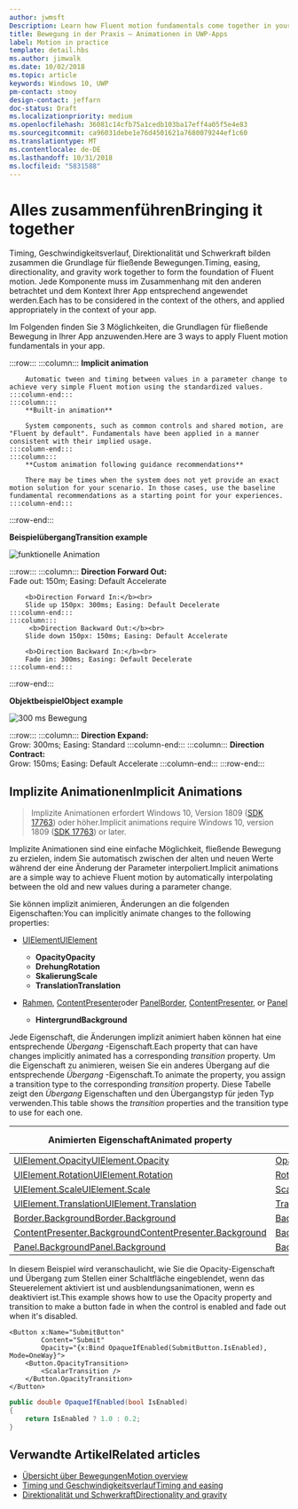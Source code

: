 ```yaml
---
author: jwmsft
Description: Learn how Fluent motion fundamentals come together in your app.
title: Bewegung in der Praxis – Animationen in UWP-Apps
label: Motion in practice
template: detail.hbs
ms.author: jimwalk
ms.date: 10/02/2018
ms.topic: article
keywords: Windows 10, UWP
pm-contact: stmoy
design-contact: jeffarn
doc-status: Draft
ms.localizationpriority: medium
ms.openlocfilehash: 36081c14cfb75a1cedb103ba17eff4a05f5e4e83
ms.sourcegitcommit: ca96031debe1e76d4501621a7680079244ef1c60
ms.translationtype: MT
ms.contentlocale: de-DE
ms.lasthandoff: 10/31/2018
ms.locfileid: "5831588"
---
```

# <a name="bringing-it-together"></a><span data-ttu-id="5bb89-103">Alles zusammenführen</span><span class="sxs-lookup"><span data-stu-id="5bb89-103">Bringing it together</span></span>

<span data-ttu-id="5bb89-104">Timing, Geschwindigkeitsverlauf, Direktionalität und Schwerkraft bilden zusammen die Grundlage für fließende Bewegungen.</span><span class="sxs-lookup"><span data-stu-id="5bb89-104">Timing, easing, directionality, and gravity work together to form the foundation of Fluent motion.</span></span> <span data-ttu-id="5bb89-105">Jede Komponente muss im Zusammenhang mit den anderen betrachtet und dem Kontext Ihrer App entsprechend angewendet werden.</span><span class="sxs-lookup"><span data-stu-id="5bb89-105">Each has to be considered in the context of the others, and applied appropriately in the context of your app.</span></span>

<span data-ttu-id="5bb89-106">Im Folgenden finden Sie 3 Möglichkeiten, die Grundlagen für fließende Bewegung in Ihrer App anzuwenden.</span><span class="sxs-lookup"><span data-stu-id="5bb89-106">Here are 3 ways to apply Fluent motion fundamentals in your app.</span></span>

:::row:::
    :::column:::
        **Implicit animation**

        Automatic tween and timing between values in a parameter change to achieve very simple Fluent motion using the standardized values.
    :::column-end:::
    :::column:::
        **Built-in animation**

        System components, such as common controls and shared motion, are "Fluent by default". Fundamentals have been applied in a manner consistent with their implied usage.
    :::column-end:::
    :::column:::
        **Custom animation following guidance recommendations**

        There may be times when the system does not yet provide an exact motion solution for your scenario. In those cases, use the baseline fundamental recommendations as a starting point for your experiences.
    :::column-end:::
:::row-end:::

**<span data-ttu-id="5bb89-107">Beispielübergang</span><span class="sxs-lookup"><span data-stu-id="5bb89-107">Transition example</span></span>**

![funktionelle Animation](images/pageRefresh.gif)

:::row:::
    :::column:::
        <b>Direction Forward Out:</b><br>
        Fade out: 150m; Easing: Default Accelerate

        <b>Direction Forward In:</b><br>
        Slide up 150px: 300ms; Easing: Default Decelerate
    :::column-end:::
    :::column:::
         <b>Direction Backward Out:</b><br>
        Slide down 150px: 150ms; Easing: Default Accelerate

        <b>Direction Backward In:</b><br>
        Fade in: 300ms; Easing: Default Decelerate
    :::column-end:::
:::row-end:::

**<span data-ttu-id="5bb89-109">Objektbeispiel</span><span class="sxs-lookup"><span data-stu-id="5bb89-109">Object example</span></span>**

 ![300 ms Bewegung](images/control.gif)

:::row:::
    :::column:::
        <b>Direction Expand:</b><br>
        Grow: 300ms; Easing: Standard
    :::column-end:::
    :::column:::
        <b>Direction Contract:</b><br>
        Grow: 150ms; Easing: Default Accelerate
    :::column-end:::
:::row-end:::

## <a name="implicit-animations"></a><span data-ttu-id="5bb89-111">Implizite Animationen</span><span class="sxs-lookup"><span data-stu-id="5bb89-111">Implicit Animations</span></span>

> <span data-ttu-id="5bb89-112">Implizite Animationen erfordert Windows 10, Version 1809 ([SDK 17763](https://developer.microsoft.com/windows/downloads/windows-10-sdk)) oder höher.</span><span class="sxs-lookup"><span data-stu-id="5bb89-112">Implicit animations require Windows 10, version 1809 ([SDK 17763](https://developer.microsoft.com/windows/downloads/windows-10-sdk)) or later.</span></span>


<span data-ttu-id="5bb89-113">Implizite Animationen sind eine einfache Möglichkeit, fließende Bewegung zu erzielen, indem Sie automatisch zwischen der alten und neuen Werte während der eine Änderung der Parameter interpoliert.</span><span class="sxs-lookup"><span data-stu-id="5bb89-113">Implicit animations are a simple way to achieve Fluent motion by automatically interpolating between the old and new values during a parameter change.</span></span>

<span data-ttu-id="5bb89-114">Sie können implizit animieren, Änderungen an die folgenden Eigenschaften:</span><span class="sxs-lookup"><span data-stu-id="5bb89-114">You can implicitly animate changes to the following properties:</span></span>

- [<span data-ttu-id="5bb89-115">UIElement</span><span class="sxs-lookup"><span data-stu-id="5bb89-115">UIElement</span></span>](/uwp/api/windows.ui.xaml.uielement)
  - **<span data-ttu-id="5bb89-116">Opacity</span><span class="sxs-lookup"><span data-stu-id="5bb89-116">Opacity</span></span>**
  - **<span data-ttu-id="5bb89-117">Drehung</span><span class="sxs-lookup"><span data-stu-id="5bb89-117">Rotation</span></span>**
  - **<span data-ttu-id="5bb89-118">Skalierung</span><span class="sxs-lookup"><span data-stu-id="5bb89-118">Scale</span></span>**
  - **<span data-ttu-id="5bb89-119">Translation</span><span class="sxs-lookup"><span data-stu-id="5bb89-119">Translation</span></span>**

- <span data-ttu-id="5bb89-120">[Rahmen](/uwp/api/windows.ui.xaml.controls.border), [ContentPresenter](/uwp/api/windows.ui.xaml.controls.contentpresenter)oder [Panel](/uwp/api/windows.ui.xaml.controls.panel)</span><span class="sxs-lookup"><span data-stu-id="5bb89-120">[Border](/uwp/api/windows.ui.xaml.controls.border), [ContentPresenter](/uwp/api/windows.ui.xaml.controls.contentpresenter), or [Panel](/uwp/api/windows.ui.xaml.controls.panel)</span></span>
  - **<span data-ttu-id="5bb89-121">Hintergrund</span><span class="sxs-lookup"><span data-stu-id="5bb89-121">Background</span></span>**

<span data-ttu-id="5bb89-122">Jede Eigenschaft, die Änderungen implizit animiert haben können hat eine entsprechende _Übergang_ -Eigenschaft.</span><span class="sxs-lookup"><span data-stu-id="5bb89-122">Each property that can have changes implicitly animated has a corresponding _transition_ property.</span></span> <span data-ttu-id="5bb89-123">Um die Eigenschaft zu animieren, weisen Sie ein anderes Übergang auf die entsprechende _Übergang_ -Eigenschaft.</span><span class="sxs-lookup"><span data-stu-id="5bb89-123">To animate the property, you assign a transition type to the corresponding _transition_ property.</span></span> <span data-ttu-id="5bb89-124">Diese Tabelle zeigt den _Übergang_ Eigenschaften und den Übergangstyp für jeden Typ verwenden.</span><span class="sxs-lookup"><span data-stu-id="5bb89-124">This table shows the _transition_ properties and the transition type to use for each one.</span></span>

| <span data-ttu-id="5bb89-125">Animierten Eigenschaft</span><span class="sxs-lookup"><span data-stu-id="5bb89-125">Animated property</span></span> | <span data-ttu-id="5bb89-126">Übergang-Eigenschaft</span><span class="sxs-lookup"><span data-stu-id="5bb89-126">Transition property</span></span> | <span data-ttu-id="5bb89-127">Implizite Übergangstyp</span><span class="sxs-lookup"><span data-stu-id="5bb89-127">Implicit transition type</span></span> |
| -- | -- | -- |
| [<span data-ttu-id="5bb89-128">UIElement.Opacity</span><span class="sxs-lookup"><span data-stu-id="5bb89-128">UIElement.Opacity</span></span>](/uwp/api/windows.ui.xaml.uielement.opacity) | [<span data-ttu-id="5bb89-129">OpacityTransition</span><span class="sxs-lookup"><span data-stu-id="5bb89-129">OpacityTransition</span></span>](/uwp/api/windows.ui.xaml.uielement.opacitytransition) | [<span data-ttu-id="5bb89-130">ScalarTransition</span><span class="sxs-lookup"><span data-stu-id="5bb89-130">ScalarTransition</span></span>](/uwp/api/windows.ui.xaml.scalartransition) |
| [<span data-ttu-id="5bb89-131">UIElement.Rotation</span><span class="sxs-lookup"><span data-stu-id="5bb89-131">UIElement.Rotation</span></span>](/uwp/api/windows.ui.xaml.uielement.rotation) | [<span data-ttu-id="5bb89-132">RotationTransition</span><span class="sxs-lookup"><span data-stu-id="5bb89-132">RotationTransition</span></span>](/uwp/api/windows.ui.xaml.uielement.rotationtransition) | [<span data-ttu-id="5bb89-133">ScalarTransition</span><span class="sxs-lookup"><span data-stu-id="5bb89-133">ScalarTransition</span></span>](/uwp/api/windows.ui.xaml.scalartransition) |
| [<span data-ttu-id="5bb89-134">UIElement.Scale</span><span class="sxs-lookup"><span data-stu-id="5bb89-134">UIElement.Scale</span></span>](/uwp/api/windows.ui.xaml.uielement.scale) | [<span data-ttu-id="5bb89-135">ScaleTransition</span><span class="sxs-lookup"><span data-stu-id="5bb89-135">ScaleTransition</span></span>](/uwp/api/windows.ui.xaml.uielement.scaletransition) | [<span data-ttu-id="5bb89-136">Vector3Transition</span><span class="sxs-lookup"><span data-stu-id="5bb89-136">Vector3Transition</span></span>](/uwp/api/windows.ui.xaml.uielement.vector3transition) |
| [<span data-ttu-id="5bb89-137">UIElement.Translation</span><span class="sxs-lookup"><span data-stu-id="5bb89-137">UIElement.Translation</span></span>](/uwp/api/windows.ui.xaml.uielement.scale) | [<span data-ttu-id="5bb89-138">TranslationTransition</span><span class="sxs-lookup"><span data-stu-id="5bb89-138">TranslationTransition</span></span>](/uwp/api/windows.ui.xaml.uielement.translationtransition) | [<span data-ttu-id="5bb89-139">Vector3Transition</span><span class="sxs-lookup"><span data-stu-id="5bb89-139">Vector3Transition</span></span>](/uwp/api/windows.ui.xaml.uielement.vector3transition) |
| [<span data-ttu-id="5bb89-140">Border.Background</span><span class="sxs-lookup"><span data-stu-id="5bb89-140">Border.Background</span></span>](/uwp/api/windows.ui.xaml.controls.border.background) | [<span data-ttu-id="5bb89-141">BackgroundTransition</span><span class="sxs-lookup"><span data-stu-id="5bb89-141">BackgroundTransition</span></span>](/uwp/api/windows.ui.xaml.controls.border.backgroundtransition) | [<span data-ttu-id="5bb89-142">BrushTransition</span><span class="sxs-lookup"><span data-stu-id="5bb89-142">BrushTransition</span></span>](//uwp/api/windows.ui.xaml.uielement.brushtransition) |
| [<span data-ttu-id="5bb89-143">ContentPresenter.Background</span><span class="sxs-lookup"><span data-stu-id="5bb89-143">ContentPresenter.Background</span></span>](/uwp/api/windows.ui.xaml.controls.contentpresenter.background) | [<span data-ttu-id="5bb89-144">BackgroundTransition</span><span class="sxs-lookup"><span data-stu-id="5bb89-144">BackgroundTransition</span></span>](/uwp/api/windows.ui.xaml.controls.contentpresenter.backgroundtransition) | [<span data-ttu-id="5bb89-145">BrushTransition</span><span class="sxs-lookup"><span data-stu-id="5bb89-145">BrushTransition</span></span>](//uwp/api/windows.ui.xaml.uielement.brushtransition) |
| [<span data-ttu-id="5bb89-146">Panel.Background</span><span class="sxs-lookup"><span data-stu-id="5bb89-146">Panel.Background</span></span>](/uwp/api/windows.ui.xaml.controls.panel.background) | [<span data-ttu-id="5bb89-147">BackgroundTransition</span><span class="sxs-lookup"><span data-stu-id="5bb89-147">BackgroundTransition</span></span>](/uwp/api/windows.ui.xaml.controls.panel.backgroundtransition)  | [<span data-ttu-id="5bb89-148">BrushTransition</span><span class="sxs-lookup"><span data-stu-id="5bb89-148">BrushTransition</span></span>](//uwp/api/windows.ui.xaml.uielement.brushtransition) |

<span data-ttu-id="5bb89-149">In diesem Beispiel wird veranschaulicht, wie Sie die Opacity-Eigenschaft und Übergang zum Stellen einer Schaltfläche eingeblendet, wenn das Steuerelement aktiviert ist und ausblendungsanimationen, wenn es deaktiviert ist.</span><span class="sxs-lookup"><span data-stu-id="5bb89-149">This example shows how to use the Opacity property and transition to make a button fade in when the control is enabled and fade out when it's disabled.</span></span>

```xaml
<Button x:Name="SubmitButton"
        Content="Submit"
        Opacity="{x:Bind OpaqueIfEnabled(SubmitButton.IsEnabled), Mode=OneWay}">
    <Button.OpacityTransition>
        <ScalarTransition />
    </Button.OpacityTransition>
</Button>
```

```csharp
public double OpaqueIfEnabled(bool IsEnabled)
{
    return IsEnabled ? 1.0 : 0.2;
}
```

## <a name="related-articles"></a><span data-ttu-id="5bb89-150">Verwandte Artikel</span><span class="sxs-lookup"><span data-stu-id="5bb89-150">Related articles</span></span>

- [<span data-ttu-id="5bb89-151">Übersicht über Bewegungen</span><span class="sxs-lookup"><span data-stu-id="5bb89-151">Motion overview</span></span>](index.md)
- [<span data-ttu-id="5bb89-152">Timing und Geschwindigkeitsverlauf</span><span class="sxs-lookup"><span data-stu-id="5bb89-152">Timing and easing</span></span>](timing-and-easing.md)
- [<span data-ttu-id="5bb89-153">Direktionalität und Schwerkraft</span><span class="sxs-lookup"><span data-stu-id="5bb89-153">Directionality and gravity</span></span>](directionality-and-gravity.md)